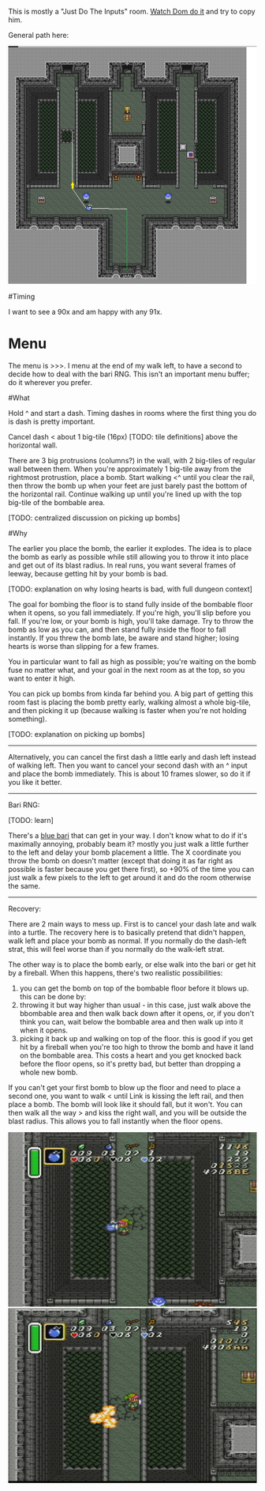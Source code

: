 This is mostly a "Just Do The Inputs" room. [Watch Dom do it](https://api.strats.alttp.run/media/roomtimes/DomTurchi_junction-2.mp4) and try to copy him.

General path here:

![junction2_path](junction2.png)


#Timing

I want to see a 90x and am happy with any 91x.

# Menu

The menu is >>>.  I menu at the end of my walk left, to have a second to decide how to deal with the bari RNG. This isn't an important menu buffer; do it wherever you prefer.


#What

Hold ^ and start a dash. Timing dashes in rooms where the first thing you do is dash is pretty important.

Cancel dash < about 1 big-tile (16px) [TODO: tile definitions] above the horizontal wall. 

There are 3 big protrusions (columns?) in the wall, with 2 big-tiles of regular wall between them. When you're approximately 1 big-tile away from the rightmost protrustion, place a bomb. Start walking <^ until you clear the rail, then throw the bomb up when your feet are just barely past the bottom of the horizontal rail. Continue walking up until you're lined up with the top big-tile of the bombable area.

[TODO: centralized discussion on picking up bombs]

#Why

The earlier you place the bomb, the earlier it explodes. The idea is to place the bomb as early as possible while still allowing you to throw it into place and get out of its blast radius. In real runs, you want several frames of leeway, because getting hit by your bomb is bad.

[TODO: explanation on why losing hearts is bad, with full dungeon context]

The goal for bombing the floor is to stand fully inside of the bombable floor when it opens, so you fall immediately. If you're high, you'll slip before you fall. If you're low, or your bomb is high, you'll take damage. Try to throw the bomb as low as you can, and then stand fully inside the floor to fall instantly. If you threw the bomb late, be aware and stand higher; losing hearts is worse than slipping for a few frames.

You in particular want to fall as high as possible; you're waiting on the bomb fuse no matter what, and your goal in the next room as at the top, so you want to enter it high.

You can pick up bombs from kinda far behind you. A big part of getting this room fast is placing the bomb pretty early, walking almost a whole big-tile, and then picking it up (because walking is faster when you're not holding something).

[TODO: explanation on picking up bombs]

-----

Alternatively, you can cancel the first dash a little early and dash left instead of walking left. Then you want to cancel your second dash with an ^ input and place the bomb immediately. This is about 10 frames slower, so do it if you like it better.

-----

Bari RNG:

[TODO: learn]

There's a [blue bari](../../enemies/blue_bari.md) that can get in your way. I don't know what to do if it's maximally annoying, probably beam it? mostly you just walk a little further to the left and delay your bomb placement a little. The X coordinate you throw the bomb on doesn't matter (except that doing it as far right as possible is faster because you get there first), so +90% of the time you can just walk a few pixels to the left to get around it and do the room otherwise the same.

-----

Recovery:

There are 2 main ways to mess up. First is to cancel your dash late and walk into a turtle. The recovery here is to basically pretend that didn't happen, walk left and place your bomb as normal. If you normally do the dash-left strat, this will feel worse than if you normally do the walk-left strat.

The other way is to  place the bomb early, or else walk into the bari or get hit by a fireball. When this happens, there's two realistic possibilities:

1. you can get the bomb on top of the bombable floor before it blows up. this can be done by:
  1. throwing it but way higher than usual - in this case, just walk above the bbombable area and then walk back down after it opens, or, if you don't think you can, wait below the bombable area and then walk up into it when it opens.
  1. picking it back up and walking on top of the floor. this is good if you get hit by a fireball when you're too high to throw the bomb and have it land on the bombable area. This costs a heart and you get knocked back before the floor opens, so it's pretty bad, but better than dropping a whole new bomb.

If you can't get your first bomb to blow up the floor and need to place a second one, you want to walk < until Link is kissing the left rail, and then place a bomb. The bomb will look like it should fall, but it won't. You can then walk all the way > and kiss the right wall, and you will be outside the blast radius. This allows you to fall instantly when the floor opens. 

![junction2_recovery_1.png](junction2_recovery_1.png)
![junction2_recovery_2.png](junction2_recovery_2.png)
